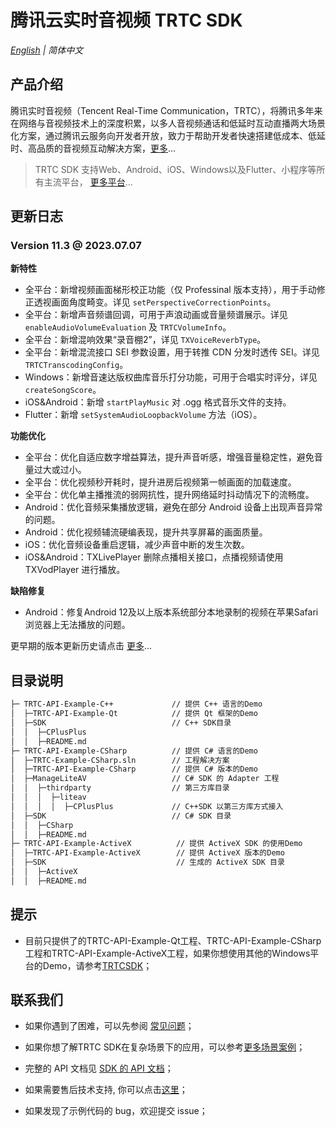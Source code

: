 # 腾讯云实时音视频 TRTC SDK

_[English](README.md) | 简体中文_

## 产品介绍

腾讯实时音视频（Tencent Real-Time Communication，TRTC），将腾讯多年来在网络与音视频技术上的深度积累，以多人音视频通话和低延时互动直播两大场景化方案，通过腾讯云服务向开发者开放，致力于帮助开发者快速搭建低成本、低延时、高品质的音视频互动解决方案，[更多](https://cloud.tencent.com/document/product/647/16788)...

> TRTC SDK 支持Web、Android、iOS、Windows以及Flutter、小程序等所有主流平台， [更多平台](https://github.com/LiteAVSDK?q=TRTC_&type=all&sort=)...



## 更新日志

### Version 11.3 @ 2023.07.07

**新特性**
- 全平台：新增视频画面梯形校正功能（仅 Professinal 版本支持），用于手动修正透视画面角度畸变。详见 `setPerspectiveCorrectionPoints`。
- 全平台：新增声音频谱回调，可用于声浪动画或音量频谱展示。详见 `enableAudioVolumeEvaluation` 及 `TRTCVolumeInfo`。
- 全平台：新增混响效果“录音棚2”，详见 `TXVoiceReverbType`。
- 全平台：新增混流接口 SEI 参数设置，用于转推 CDN 分发时透传 SEI。详见 `TRTCTranscodingConfig`。
- Windows：新增音速达版权曲库音乐打分功能，可用于合唱实时评分，详见 `createSongScore`。
- iOS&Android：新增 `startPlayMusic` 对 .ogg 格式音乐文件的支持。
- Flutter：新增 `setSystemAudioLoopbackVolume` 方法（iOS）。


**功能优化**
- 全平台：优化自适应数字增益算法，提升声音听感，增强音量稳定性，避免音量过大或过小。
- 全平台：优化视频秒开耗时，提升进房后视频第一帧画面的加载速度。
- 全平台：优化单主播推流的弱网抗性，提升网络延时抖动情况下的流畅度。
- Android：优化音频采集播放逻辑，避免在部分 Android 设备上出现声音异常的问题。
- Android：优化视频辅流硬编表现，提升共享屏幕的画面质量。
- iOS：优化音频设备重启逻辑，减少声音中断的发生次数。
- iOS&Android：TXLivePlayer 删除点播相关接口，点播视频请使用 TXVodPlayer 进行播放。

**缺陷修复**
- Android：修复Android 12及以上版本系统部分本地录制的视频在苹果Safari 浏览器上无法播放的问题。


更早期的版本更新历史请点击  [更多](https://cloud.tencent.com/document/product/647/46907)...

## 目录说明

```bash
├─ TRTC-API-Example-C++             // 提供 C++ 语言的Demo
│  ├─TRTC-API-Example-Qt            // 提供 Qt 框架的Demo
│  ├─SDK                            // C++ SDK目录
│  │  ├─CPlusPlus
│  │  ├─README.md
├─ TRTC-API-Example-CSharp          // 提供 C# 语言的Demo
│  ├─TRTC-Example-CSharp.sln        // 工程解决方案
│  ├─TRTC-API-Example-CSharp        // 提供 C# 版本的Demo
│  ├─ManageLiteAV                   // C# SDK 的 Adapter 工程
│  │  ├─thirdparty                  // 第三方库目录
│  │  │  ├─liteav              
│  │  │  │  ├─CPlusPlus             // C++SDK 以第三方库方式接入   
│  ├─SDK                            // C# SDK 目录
│  │  ├─CSharp              
│  │  ├─README.md
├─ TRTC-API-Example-ActiveX          // 提供 ActiveX SDK 的使用Demo
│  ├─TRTC-API-Example-ActiveX        // 提供 ActiveX 版本的Demo
│  ├─SDK                             // 生成的 ActiveX SDK 目录
│  │  ├─ActiveX              
│  │  ├─README.md
```



## 提示

- 目前只提供了的TRTC-API-Example-Qt工程、TRTC-API-Example-CSharp工程和TRTC-API-Example-ActiveX工程，如果你想使用其他的Windows平台的Demo，请参考[TRTCSDK](https://github.com/tencentyun/TRTCSDK)；



## 联系我们
- 如果你遇到了困难，可以先参阅 [常见问题](https://cloud.tencent.com/document/product/647/43018)；

- 如果你想了解TRTC SDK在复杂场景下的应用，可以参考[更多场景案例](https://cloud.tencent.com/document/product/647/57486)；

- 完整的 API 文档见 [SDK 的 API 文档](http://doc.qcloudtrtc.com/md_introduction_trtc_Windows_cpp_%E6%A6%82%E8%A7%88.html)；
- 如果需要售后技术支持, 你可以点击[这里](https://cloud.tencent.com/document/product/647/19906)；
- 如果发现了示例代码的 bug，欢迎提交 issue；
